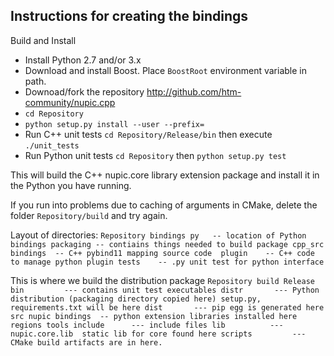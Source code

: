 ## Instructions for creating the bindings

Build and Install
* Install Python 2.7 and/or 3.x
* Download and install Boost. Place `BoostRoot` environment variable in path.
* Downoad/fork the repository http://github.com/htm-community/nupic.cpp
* `cd Repository`
* `python setup.py install --user --prefix=`
* Run C++ unit tests `cd Repository/Release/bin`  then execute `./unit_tests`
* Run Python unit tests `cd Repository` then `python setup.py test`

This will build the C++ nupic.core library extension package and install it in the Python
you have running.  

If you run into problems due to caching of arguments in CMake, delete the folder `Repository/build` and try again.


Layout of directories:
`
  Repository
     bindings
        py   -- location of Python bindings
          packaging -- contiains things needed to build package
          cpp_src 
            bindings  -- C++ pybind11 mapping source code 
            plugin    -- C++ code to manage python plugin
          tests    -- .py unit test for python interface
`

This is where we build the distribution package
`
  Repository
     build
        Release
	   bin         --- contains unit test executables
	   distr       --- Python distribution (packaging directory copied here)
                           setup.py, requirements.txt will be here
	      dist       --- pip egg is generated here
	      src
	         nupic
		    bindings  -- python extension libraries installed here
		       regions
		       tools
           include      --- include files
           lib          --- nupic.core.lib  static lib for core found here
        scripts         --- CMake build artifacts are in here.
`

